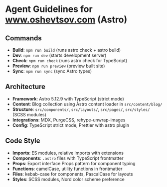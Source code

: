 # Agent Guidelines for www.oshevtsov.com (Astro)

## Commands
- **Build**: `npm run build` (runs astro check + astro build)
- **Dev**: `npm run dev` (starts development server)
- **Check**: `npm run check` (runs astro check for TypeScript)
- **Preview**: `npm run preview` (preview built site)
- **Sync**: `npm run sync` (sync Astro types)

## Architecture
- **Framework**: Astro 5.12.9 with TypeScript (strict mode)
- **Content**: Blog collection using Astro content loader in `src/content/blog/`
- **Structure**: `src/components/`, `src/layouts/`, `src/pages/`, `src/styles/` (SCSS modules)
- **Integrations**: MDX, PurgeCSS, rehype-unwrap-images
- **Config**: TypeScript strict mode, Prettier with astro plugin

## Code Style
- **Imports**: ES modules, relative imports with extensions
- **Components**: `.astro` files with TypeScript frontmatter
- **Props**: Export interface Props pattern for component typing
- **Functions**: camelCase, utility functions in frontmatter
- **Files**: kebab-case for components, PascalCase for layouts
- **Styles**: SCSS modules, Nord color scheme preference
